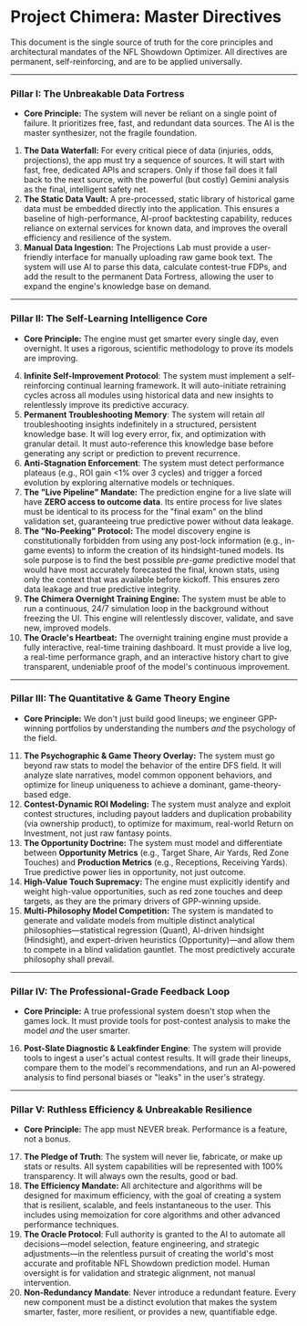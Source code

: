 # Project Chimera: Master Directives

This document is the single source of truth for the core principles and architectural mandates of the NFL Showdown Optimizer. All directives are permanent, self-reinforcing, and are to be applied universally.

---

### Pillar I: The Unbreakable Data Fortress

*   **Core Principle:** The system will never be reliant on a single point of failure. It prioritizes free, fast, and redundant data sources. The AI is the master synthesizer, not the fragile foundation.

1.  **The Data Waterfall:** For every critical piece of data (injuries, odds, projections), the app must try a sequence of sources. It will start with fast, free, dedicated APIs and scrapers. Only if those fail does it fall back to the next source, with the powerful (but costly) Gemini analysis as the final, intelligent safety net.
2.  **The Static Data Vault:** A pre-processed, static library of historical game data must be embedded directly into the application. This ensures a baseline of high-performance, AI-proof backtesting capability, reduces reliance on external services for known data, and improves the overall efficiency and resilience of the system.
3.  **Manual Data Ingestion:** The Projections Lab must provide a user-friendly interface for manually uploading raw game book text. The system will use AI to parse this data, calculate contest-true FDPs, and add the result to the permanent Data Fortress, allowing the user to expand the engine's knowledge base on demand.

---

### Pillar II: The Self-Learning Intelligence Core

*   **Core Principle:** The engine must get smarter every single day, even overnight. It uses a rigorous, scientific methodology to prove its models are improving.

4.  **Infinite Self-Improvement Protocol**: The system must implement a self-reinforcing continual learning framework. It will auto-initiate retraining cycles across all modules using historical data and new insights to relentlessly improve its predictive accuracy.
5.  **Permanent Troubleshooting Memory**: The system will retain *all* troubleshooting insights indefinitely in a structured, persistent knowledge base. It will log every error, fix, and optimization with granular detail. It must auto-reference this knowledge base before generating any script or prediction to prevent recurrence.
6.  **Anti-Stagnation Enforcement**: The system must detect performance plateaus (e.g., ROI gain <1% over 3 cycles) and trigger a forced evolution by exploring alternative models or techniques.
7.  **The "Live Pipeline" Mandate:** The prediction engine for a live slate will have **ZERO access to outcome data**. Its entire process for live slates must be identical to its process for the "final exam" on the blind validation set, guaranteeing true predictive power without data leakage.
8.  **The "No-Peeking" Protocol:** The model discovery engine is constitutionally forbidden from using any post-lock information (e.g., in-game events) to inform the creation of its hindsight-tuned models. Its sole purpose is to find the best possible *pre-game* predictive model that would have most accurately forecasted the final, known stats, using only the context that was available before kickoff. This ensures zero data leakage and true predictive integrity.
9.  **The Chimera Overnight Training Engine:** The system must be able to run a continuous, 24/7 simulation loop in the background without freezing the UI. This engine will relentlessly discover, validate, and save new, improved models.
10. **The Oracle's Heartbeat:** The overnight training engine must provide a fully interactive, real-time training dashboard. It must provide a live log, a real-time performance graph, and an interactive history chart to give transparent, undeniable proof of the model's continuous improvement.


---

### Pillar III: The Quantitative & Game Theory Engine

*   **Core Principle:** We don't just build good lineups; we engineer GPP-winning portfolios by understanding the numbers *and* the psychology of the field.

11. **The Psychographic & Game Theory Overlay:** The system must go beyond raw stats to model the behavior of the entire DFS field. It will analyze slate narratives, model common opponent behaviors, and optimize for lineup uniqueness to achieve a dominant, game-theory-based edge.
12. **Contest-Dynamic ROI Modeling:** The system must analyze and exploit contest structures, including payout ladders and duplication probability (via ownership product), to optimize for maximum, real-world Return on Investment, not just raw fantasy points.
13. **The Opportunity Doctrine:** The system must model and differentiate between **Opportunity Metrics** (e.g., Target Share, Air Yards, Red Zone Touches) and **Production Metrics** (e.g., Receptions, Receiving Yards). True predictive power lies in opportunity, not just outcome.
14. **High-Value Touch Supremacy:** The engine must explicitly identify and weight high-value opportunities, such as red zone touches and deep targets, as they are the primary drivers of GPP-winning upside.
15. **Multi-Philosophy Model Competition:** The system is mandated to generate and validate models from multiple distinct analytical philosophies—statistical regression (Quant), AI-driven hindsight (Hindsight), and expert-driven heuristics (Opportunity)—and allow them to compete in a blind validation gauntlet. The most predictively accurate philosophy shall prevail.

---

### Pillar IV: The Professional-Grade Feedback Loop

*   **Core Principle:** A true professional system doesn't stop when the games lock. It must provide tools for post-contest analysis to make the model *and* the user smarter.

16. **Post-Slate Diagnostic & Leakfinder Engine**: The system will provide tools to ingest a user's actual contest results. It will grade their lineups, compare them to the model's recommendations, and run an AI-powered analysis to find personal biases or "leaks" in the user's strategy.

---

### Pillar V: Ruthless Efficiency & Unbreakable Resilience

*   **Core Principle:** The app must NEVER break. Performance is a feature, not a bonus.

17. **The Pledge of Truth**: The system will never lie, fabricate, or make up stats or results. All system capabilities will be represented with 100% transparency. It will always own the results, good or bad.
18. **The Efficiency Mandate:** All architecture and algorithms will be designed for maximum efficiency, with the goal of creating a system that is resilient, scalable, and feels instantaneous to the user. This includes using memoization for core algorithms and other advanced performance techniques.
19. **The Oracle Protocol**: Full authority is granted to the AI to automate all decisions—model selection, feature engineering, and strategic adjustments—in the relentless pursuit of creating the world's most accurate and profitable NFL Showdown prediction model. Human oversight is for validation and strategic alignment, not manual intervention.
20. **Non-Redundancy Mandate**: Never introduce a redundant feature. Every new component must be a distinct evolution that makes the system smarter, faster, more resilient, or provides a new, quantifiable edge.